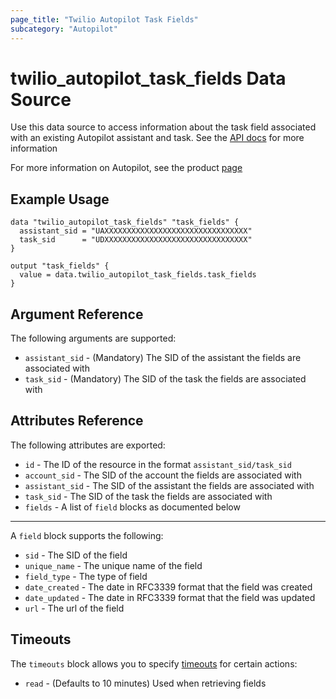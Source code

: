 ```yaml
---
page_title: "Twilio Autopilot Task Fields"
subcategory: "Autopilot"
---
```


# twilio_autopilot_task_fields Data Source

Use this data source to access information about the task field associated with an existing Autopilot assistant and task. See the [API docs](https://www.twilio.com/docs/autopilot/api/task-field) for more information

For more information on Autopilot, see the product [page](https://www.twilio.com/autopilot)

## Example Usage

```hcl
data "twilio_autopilot_task_fields" "task_fields" {
  assistant_sid = "UAXXXXXXXXXXXXXXXXXXXXXXXXXXXXXXXX"
  task_sid      = "UDXXXXXXXXXXXXXXXXXXXXXXXXXXXXXXXX"
}

output "task_fields" {
  value = data.twilio_autopilot_task_fields.task_fields
}
```

## Argument Reference

The following arguments are supported:

- `assistant_sid` - (Mandatory) The SID of the assistant the fields are associated with
- `task_sid` - (Mandatory) The SID of the task the fields are associated with

## Attributes Reference

The following attributes are exported:

- `id` - The ID of the resource in the format `assistant_sid/task_sid`
- `account_sid` - The SID of the account the fields are associated with
- `assistant_sid` - The SID of the assistant the fields are associated with
- `task_sid` - The SID of the task the fields are associated with
- `fields` - A list of `field` blocks as documented below

---

A `field` block supports the following:

- `sid` - The SID of the field
- `unique_name` - The unique name of the field
- `field_type` - The type of field
- `date_created` - The date in RFC3339 format that the field was created
- `date_updated` - The date in RFC3339 format that the field was updated
- `url` - The url of the field

## Timeouts

The `timeouts` block allows you to specify [timeouts](https://www.terraform.io/docs/configuration/resources.html#timeouts) for certain actions:

- `read` - (Defaults to 10 minutes) Used when retrieving fields
